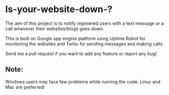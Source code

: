 Is-your-website-down-?
=====================
The aim of this project is to notify registered users with a text message or a call  whenever their websites/blogs goes down.

This is built on Google app engine platform using Uptime Robot for monitoring the websites and Twilio for sending messages and making calls.

Send me a pull request if you want to add any feature or report any bug!


Note:
-------
Windows users may face few problems while running the code. Linux and Mac are preferred!

